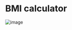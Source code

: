 # BMI calculator
![image](https://github.com/AlokTiwari5/BMI-calculator/assets/123202612/5dfcef62-1419-462f-bdef-57a992fd8d12)
